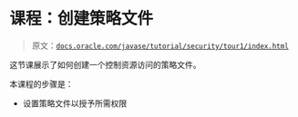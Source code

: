 # 课程：创建策略文件

> 原文：[`docs.oracle.com/javase/tutorial/security/tour1/index.html`](https://docs.oracle.com/javase/tutorial/security/tour1/index.html)

这节课展示了如何创建一个控制资源访问的策略文件。

本课程的步骤是：

+   设置策略文件以授予所需权限
